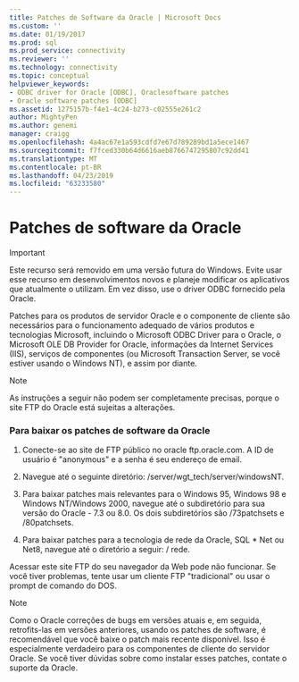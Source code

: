 ```yaml
---
title: Patches de Software da Oracle | Microsoft Docs
ms.custom: ''
ms.date: 01/19/2017
ms.prod: sql
ms.prod_service: connectivity
ms.reviewer: ''
ms.technology: connectivity
ms.topic: conceptual
helpviewer_keywords:
- ODBC driver for Oracle [ODBC], Oraclesoftware patches
- Oracle software patches [ODBC]
ms.assetid: 1275157b-f4e1-4c24-b273-c02555e261c2
author: MightyPen
ms.author: genemi
manager: craigg
ms.openlocfilehash: 4a4ac67e1a593cdfd7e67d789289bd1a5ece1467
ms.sourcegitcommit: f7fced330b64d6616aeb8766747295807c92dd41
ms.translationtype: MT
ms.contentlocale: pt-BR
ms.lasthandoff: 04/23/2019
ms.locfileid: "63233580"
---
```

# <a name="oracle-software-patches"></a>Patches de software da Oracle
> [!IMPORTANT]  
>  Este recurso será removido em uma versão futura do Windows. Evite usar esse recurso em desenvolvimentos novos e planeje modificar os aplicativos que atualmente o utilizam. Em vez disso, use o driver ODBC fornecido pela Oracle.  
  
 Patches para os produtos de servidor Oracle e o componente de cliente são necessários para o funcionamento adequado de vários produtos e tecnologias Microsoft, incluindo o Microsoft ODBC Driver para o Oracle, o Microsoft OLE DB Provider for Oracle, informações da Internet Services (IIS), serviços de componentes (ou Microsoft Transaction Server, se você estiver usando o Windows NT), e assim por diante.  
  
> [!NOTE]  
>  As instruções a seguir não podem ser completamente precisas, porque o site FTP do Oracle está sujeitas a alterações.  
  
### <a name="to-download-the-oracle-software-patches"></a>Para baixar os patches de software da Oracle  
  
1.  Conecte-se ao site de FTP público no oracle ftp.oracle.com. A ID de usuário é "anonymous" e a senha é seu endereço de email.  
  
2.  Navegue até o seguinte diretório: /server/wgt_tech/server/windowsNT.  
  
3.  Para baixar patches mais relevantes para o Windows 95, Windows 98 e Windows NT/Windows 2000, navegue até o subdiretório para sua versão do Oracle - 7.3 ou 8.0. Os dois subdiretórios são /73patchsets e /80patchsets.  
  
4.  Para baixar patches para a tecnologia de rede da Oracle, SQL * Net ou Net8, navegue até o diretório a seguir: / rede.  
  
 Acessar este site FTP do seu navegador da Web pode não funcionar. Se você tiver problemas, tente usar um cliente FTP "tradicional" ou usar o prompt de comando do DOS.  
  
> [!NOTE]  
>  Como o Oracle correções de bugs em versões atuais e, em seguida, retrofits-las em versões anteriores, usando os patches de software, é recomendável que você baixe o patch mais recente disponível. Isso é especialmente verdadeiro para os componentes de cliente do servidor Oracle. Se você tiver dúvidas sobre como instalar esses patches, contate o suporte da Oracle.
